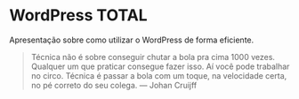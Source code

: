 # WordPress TOTAL

Apresentação sobre como utilizar o WordPress de forma eficiente.

> Técnica não é sobre conseguir chutar a bola pra cima 1000 vezes. Qualquer um que praticar consegue fazer isso. Aí você pode trabalhar no circo. Técnica é passar a bola com um toque, na velocidade certa, no pé correto do seu colega.
&mdash; Johan Cruijff